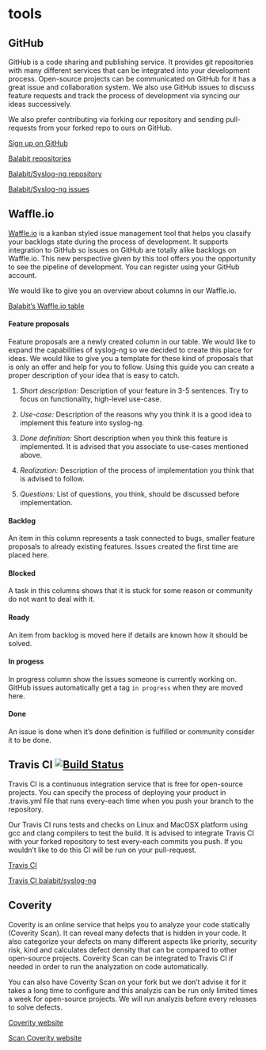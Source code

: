 # tools

## GitHub
GitHub is a code sharing and publishing service. It provides git repositories
with many different services that can be integrated into your development process.
Open-source projects can be communicated on GitHub for it has a great issue and collaboration system.
We also use GitHub issues to discuss feature requests and track the process of development via
syncing our ideas successively.

We also prefer contributing via forking our repository and sending pull-requests from your forked repo
to ours on GitHub.

[Sign up on GitHub](http://github.com/join)

[Balabit repositories](http://github.com/balabit)

[Balabit/Syslog-ng repository](http://github.com/balabit/syslog-ng)

[Balabit/Syslog-ng issues](http://github.com/balabit/syslog-ng/issues)

## Waffle.io
[Waffle.io](http://waffle.io) is a kanban styled issue management tool that helps you classify your backlogs state during
the process of development. It supports integration to GitHub so issues on GitHub are totally alike backlogs
on Waffle.io. This new perspective given by this tool offers you the opportunity to see the pipeline of
development. You can register using your GitHub account.

We would like to give you an overview about columns in our Waffle.io.

[Balabit’s Waffle.io table](http://waffle.io/balabit/syslog-ng)

#### Feature proposals
Feature proposals are a newly created column in our table. We would like to expand the capabilities of
syslog-ng so we decided to create this place for ideas. We would like to give you a template for these kind 
of proposals that is only an offer and help for you to follow. Using this guide you can create a proper 
description of your idea that is easy to catch.

1. *Short description:*
Description of your feature in 3-5 sentences. Try to focus on functionality, high-level use-case.

2. *Use-case:*
Description of the reasons why you think it is a good idea to implement this feature into syslog-ng.

3. *Done definition:*
Short description when you think this feature is implemented. It is advised that you associate to
use-cases mentioned above.

4. *Realization:*
Description of the process of implementation you think that is advised to follow. 

5. *Questions:*
List of questions, you think, should be discussed before implementation.

#### Backlog
An item in this column represents a task connected to bugs, smaller feature proposals to already existing
features. Issues created the first time are placed here.

#### Blocked
A task in this columns shows that it is stuck for some reason or community do not want to deal with it. 

#### Ready
An item from backlog is moved here if details are known how it should be solved.

#### In progess
In progress column show the issues someone is currently working on. GitHub issues automatically get a tag
`in progress` when they are moved here.

#### Done
An issue is done when it’s done definition is fulfilled or community consider it to be done.

## Travis CI [![Build Status](https://travis-ci.org/balabit/syslog-ng.svg?branch=master)](https://travis-ci.org/balabit/syslog-ng)

Travis CI is a continuous integration service that is free for open-source projects. You can specify 
the process of deploying your product in .travis.yml file that runs every-each time when you push your branch
to the repository.

Our Travis CI runs tests and checks on Linux and MacOSX platform using gcc and clang compilers to test the build.
It is advised to integrate Travis CI with your forked repository to test every-each commits you push. If you wouldn’t
like to do this CI will be run on your pull-request.

[Travis CI](http://travis-ci.org)

[Travis CI balabit/syslog-ng](http://travis-ci.org/balabit/syslog-ng)

## Coverity

Coverity is an online service that helps you to analyze your code statically (Coverity Scan). It can reveal many defects
that is hidden in your code. It also categorize your defects on many different aspects like priority, security risk,
kind and calculates defect density that can be compared to other open-source projects. 
Coverity Scan can be integrated to Travis CI if needed in order to run the analyzation on code automatically.

You can also have Coverity Scan on your fork but we don’t advise it for it takes a long time to configure and this 
analyzis can be run only limited times a week for open-source projects. We will run analyzis before every releases to
solve defects.

[Coverity website](http://coverity.com)

[Scan Coverity website ](http://scan.coverity.com)

